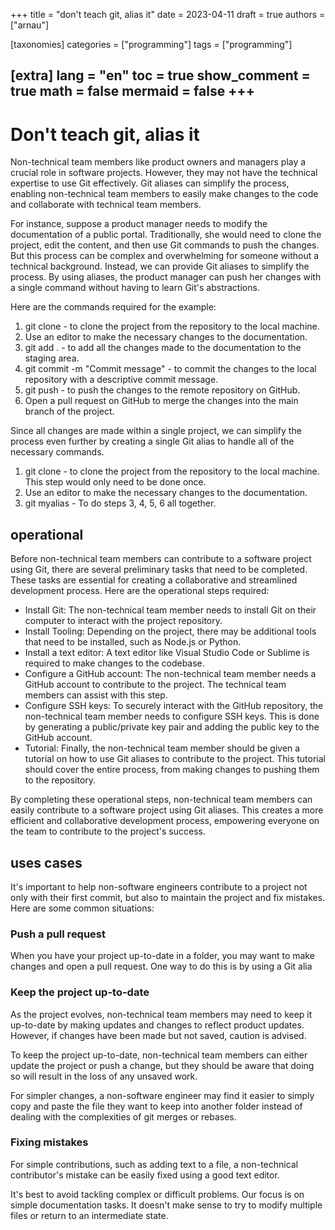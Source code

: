 +++
title = "don't teach git, alias it"
date = 2023-04-11
draft = true
authors = ["arnau"]

[taxonomies]
categories = ["programming"]
tags = ["programming"]

[extra]
lang = "en"
toc = true
show_comment = true
math = false
mermaid = false
+++
---

# Don't teach git, alias it

Non-technical team members like product owners and managers play a crucial role in software projects. However, they may not have the technical expertise to use Git effectively. Git aliases can simplify the process, enabling non-technical team members to easily make changes to the code and collaborate with technical team members.

For instance, suppose a product manager needs to modify the documentation of a public portal. Traditionally, she would need to clone the project, edit the content, and then use Git commands to push the changes. But this process can be complex and overwhelming for someone without a technical background. Instead, we can provide Git aliases to simplify the process. By using aliases, the product manager can push her changes with a single command without having to learn Git's abstractions.

Here are the commands required for the example:

1. git clone <repository URL> - to clone the project from the repository to the local machine.
2. Use an editor to make the necessary changes to the documentation.
3. git add . - to add all the changes made to the documentation to the staging area.
4. git commit -m "Commit message" - to commit the changes to the local repository with a descriptive commit message.
5. git push - to push the changes to the remote repository on GitHub.
6. Open a pull request on GitHub to merge the changes into the main branch of the project.

Since all changes are made within a single project, we can simplify the process even further by creating a single Git alias to handle all of the necessary commands.

1. git clone <repository URL> - to clone the project from the repository to the local machine. This step would only need to be done once.
2. Use an editor to make the necessary changes to the documentation.
3. git myalias - To do steps 3, 4, 5, 6 all together.

## operational

Before non-technical team members can contribute to a software project using Git, there are several preliminary tasks that need to be completed. These tasks are essential for creating a collaborative and streamlined development process. Here are the operational steps required:

- Install Git: The non-technical team member needs to install Git on their computer to interact with the project repository.
- Install Tooling: Depending on the project, there may be additional tools that need to be installed, such as Node.js or Python.
- Install a text editor: A text editor like Visual Studio Code or Sublime is required to make changes to the codebase.
- Configure a GitHub account: The non-technical team member needs a GitHub account to contribute to the project. The technical team members can assist with this step.
- Configure SSH keys: To securely interact with the GitHub repository, the non-technical team member needs to configure SSH keys. This is done by generating a public/private key pair and adding the public key to the GitHub account.
- Tutorial: Finally, the non-technical team member should be given a tutorial on how to use Git aliases to contribute to the project. This tutorial should cover the entire process, from making changes to pushing them to the repository.

By completing these operational steps, non-technical team members can easily contribute to a software project using Git aliases. This creates a more efficient and collaborative development process, empowering everyone on the team to contribute to the project's success.

## uses cases

It's important to help non-software engineers contribute to a project not only with their first commit, but also to maintain the project and fix mistakes. Here are some common situations:

### Push a pull request

When you have your project up-to-date in a folder, you may want to make changes and open a pull request. One way to do this is by using a Git alia

### Keep the project up-to-date

As the project evolves, non-technical team members may need to keep it up-to-date by making updates and changes to reflect product updates. However, if changes have been made but not saved, caution is advised.

To keep the project up-to-date, non-technical team members can either update the project or push a change, but they should be aware that doing so will result in the loss of any unsaved work.

For simpler changes, a non-software engineer may find it easier to simply copy and paste the file they want to keep into another folder instead of dealing with the complexities of git merges or rebases.

### Fixing mistakes

For simple contributions, such as adding text to a file, a non-technical contributor's mistake can be easily fixed using a good text editor.

It's best to avoid tackling complex or difficult problems. Our focus is on simple documentation tasks. It doesn't make sense to try to modify multiple files or return to an intermediate state.